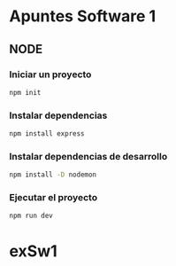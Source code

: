 # Apuntes Software 1
## NODE
### Iniciar un proyecto
```bash
npm init
```
### Instalar dependencias
```bash
npm install express
```
### Instalar dependencias de desarrollo
```bash
npm install -D nodemon
```
### Ejecutar el proyecto
```bash
npm run dev
```
# exSw1
